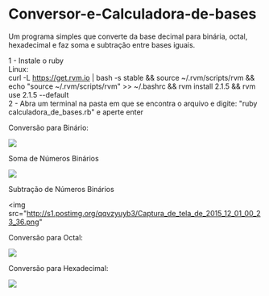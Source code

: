 # Conversor-e-Calculadora-de-bases
Um programa simples que converte da base decimal para binária, octal, hexadecimal e faz soma e subtração entre bases iguais.

1 - Instale o ruby <br>
    Linux: <br>
        curl -L https://get.rvm.io | bash -s stable && source ~/.rvm/scripts/rvm && 
        echo "source ~/.rvm/scripts/rvm" >> ~/.bashrc 
        && rvm install 2.1.5 && rvm use 2.1.5 --default
        <br>
2 - Abra um terminal na pasta em que se encontra o arquivo e digite: "ruby calculadora_de_bases.rb" e aperte enter

Conversão para Binário:

<img src="http://i.imgur.com/D3vFMHc.png">


Soma de Números Binários

<img src="http://s7.postimg.org/jvbrf6quz/Captura_de_tela_de_2015_12_01_00_16_53.png">

Subtração de Números Binários

<img src="http://s1.postimg.org/qqvzyuyb3/Captura_de_tela_de_2015_12_01_00_23_36.png"

Conversão para Octal:

<img src="http://s28.postimg.org/nlu84qoil/Captura_de_tela_de_2015_12_01_00_29_09.png">

Conversão para Hexadecimal:

<img src="http://s27.postimg.org/qw04avlpv/Captura_de_tela_de_2015_12_01_00_34_59.png">
